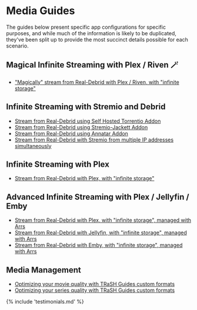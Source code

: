 # Media Guides

The guides below present specific app configurations for specific purposes, and while much of the information is likely to be duplicated, they've been split up to provide the most succinct details possible for each scenario.

## Magical Infinite Streaming with Plex / Riven :magic_wand:

* ["Magically" stream from Real-Debrid with Plex / Riven, with "infinite storage"](/guides/media/stream-from-real-debrid-with-plex-riven)

## Infinite Streaming with Stremio and Debrid

* [Stream from Real-Debrid using Self Hosted Torrentio Addon](/guides/media/stream-from-real-debrid-with-self-hosted-torrentio)
* [Stream from Real-Debrid using Stremio-Jackett Addon](/guides/media/stream-from-real-debrid-with-stremio-jackett)
* [Stream from Real-Debrid using Annatar Addon](/guides/media/stream-from-real-debrid-with-annatar)
* [Stream from Real-Debrid with Stremio from multiple IP addresses simultaneously](/guides/media/stream-from-real-debrid-with-stremio-from-with-multiple-ip-addresses-simultaneously)

## Infinite Streaming with Plex

* [Stream from Real-Debrid with Plex, with "infinite storage"](/guides/media/stream-from-real-debrid-with-plex)

## Advanced Infinite Streaming with Plex / Jellyfin / Emby

* [Stream from Real-Debrid with Plex, with "infinite storage", managed with Arrs](/guides/media/stream-from-real-debrid-with-plex-radarr-sonarr-prowlarr/)
* [Stream from Real-Debrid with Jellyfin, with "infinite storage", managed with Arrs](/guides/media/stream-from-real-debrid-with-jellyfin-radarr-sonarr-prowlarr/)
* [Stream from Real-Debrid with Emby, with "infinite storage", managed with Arrs](/guides/media/stream-from-real-debrid-with-emby-radarr-sonarr-prowlarr/)

## Media Management

* [Optimizing your movie quality with TRaSH Guides custom formats](/guides/media/optimize-movie-quality-with-trash-custom-formats/)
* [Optimizing your series quality with TRaSH Guides custom formats](/guides/media/optimize-series-quality-with-trash-custom-formats/)

{% include 'testimonials.md' %}